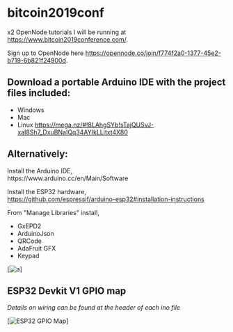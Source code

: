 # bitcoin2019conf
x2 OpenNode tutorials I will be running at  https://www.bitcoin2019conference.com/.

Sign up to OpenNode here https://opennode.co/join/f774f2a0-1377-45e2-b719-6b821f24900d.

<h2>Download a portable Arduino IDE with the project files included:</h2>

- Windows
- Mac
- Linux https://mega.nz/#!8LAhgSYb!sTajQUSvJ-xaI8Sh7_DxuBNaIQq34AYIkLLitxt4X80

<h2>Alternatively:</h2>
Install the Arduino IDE,<br>
https://www.arduino.cc/en/Main/Software

Install the ESP32 hardware,<br>
https://github.com/espressif/arduino-esp32#installation-instructions

From "Manage Libraries" install,<br>
- GxEPD2
- ArduinoJson
- QRCode
- AdaFruit GFX
- Keypad


[![a](https://i.imgur.com/mCfnhZN.png)]

<h2>ESP32 Devkit V1 GPIO map</h2>

*Details on wiring can be found at the header of each ino file*

[![ESP32 GPIO Map](https://i.imgur.com/iK3pCjt.jpg)]






